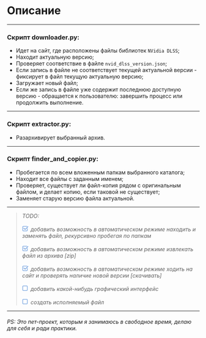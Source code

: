 # Описание

---

### Скрипт __downloader.py__:

- Идет на сайт, где расположены файлы библиотек `NVidia DLSS`;
- Находит актуальную версию;
- Проверяет соответствие в файле `nvid_dlss_version.json`;
- Если запись в файле не соответствует текущей актуальной версии - фиксирует в файл текущую актуальную версию;
- Загружает новый файл;
- Если же запись в файле уже содержит последнюю доступную версию - обращается к пользователю: завершить процесс или
  продолжить выполнение.

---

### Скрипт __extractor.py__:

- Разархивирует выбранный архив.

---

### Скрипт __finder_and_copier.py__:

- Пробегается по всем вложенным папкам выбранного каталога;
- Находит все файлы с заданным именем;
- Проверяет, существует ли файл-копия рядом с оригинальным файлом, и делает копию, если таковой не существует;
- Заменяет старую версию файла актуальной.

---

> _TODO:_
>
> ![checked](assets/checked.png) _добавить возможность в автоматическом режиме находить и заменять файл, рекурсивно пробегая по папкам_
>
> ![checked](assets/checked.png) _добавить возможность в автоматическом режиме извлекать файл из архива [zip]_
>
> ![checked](assets/checked.png) _добавить возможность в автоматическом режиме ходить на сайт и проверять наличие новой версии [скачивать]_
> 
> ![unchecked](assets/unchecked.png) _добавить какой-нибудь графический интерфейс_
>
> ![unchecked](assets/unchecked.png) _создать исполняемый файл_
>

---

###### _PS: Это пет-проект, которым я занимаюсь в свободное время, делаю для себя и ради практики._
